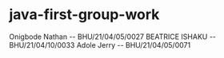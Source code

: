 # java-first-group-work
Onigbode Nathan -- BHU/21/04/05/0027
BEATRICE ISHAKU -- BHU/21/04/10/0033
Adole Jerry -- BHU/21/04/05/0071

